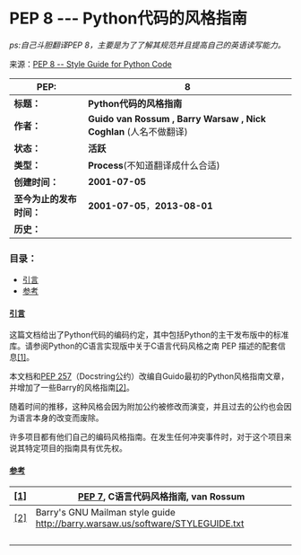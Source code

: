 # PEP 8 --- Python代码的风格指南
*ps:自己斗胆翻译PEP 8，主要是为了了解其规范并且提高自己的英语读写能力。*

来源：[PEP 8 -- Style Guide for Python Code](https://www.python.org/dev/peps/pep-0008/)

| PEP:                     | 8                                                            |
| ------------------------ | ------------------------------------------------------------ |
| **标题：**               | **Python代码的风格指南**                                     |
| **作者：**               | **Guido van Rossum <guido at python.org>, Barry Warsaw <barry at python.org>, Nick Coghlan <ncoghlan at gmail.com>**(人名不做翻译) |
| **状态：**               | **活跃**                                                     |
| **类型：**               | **Process**(不知道翻译成什么合适)                            |
| **创建时间：**           | **2001-07-05**                                               |
| **至今为止的发布时间：** | **2001-07-05**，**2013-08-01**                               |
| **历史：**               |                                                              |

### 目录：

* <a href="#introduction" id="-introduction">引言</a>
* <a href="references" id="-references">参考</a>


#### <a href="#-introduction" id="introduction">引言</a>

这篇文档给出了Python代码的编码约定，其中包括Python的主干发布版中的标准库。请参阅Python的C语言实现版中关于C语言代码风格之南 PEP 描述的配套信息<a id="id1" href="#id8">[1]</a>。

本文档和[PEP 257](https://www.python.org/dev/peps/pep-0257)（Docstring公约）改编自Guido最初的Python风格指南文章，并增加了一些Barry的风格指南<a href="#id9" id ="id2">[2]</a>。

随着时间的推移，这种风格会因为附加公约被修改而演变，并且过去的公约也会因为语言本身的改变而废除。

许多项目都有他们自己的编码风格指南。在发生任何冲突事件时，对于这个项目来说其特定项目的指南具有优先权。

#### <a id="references" href="-references">参考</a>

| <a id="id8" href="#id1">[1]</a> | [PEP 7](https://www.python.org/dev/peps/pep-0007), C语言代码风格指南, van Rossum |
| ------------------------------- | ------------------------------------------------------------ |
| <a href="#id2" id="id9">[2]</a> | Barry's GNU Mailman style guide <http://barry.warsaw.us/software/STYLEGUIDE.txt> |
|                                 |                                                              |
|                                 |                                                              |
|                                 |                                                              |
|                                 |                                                              |

